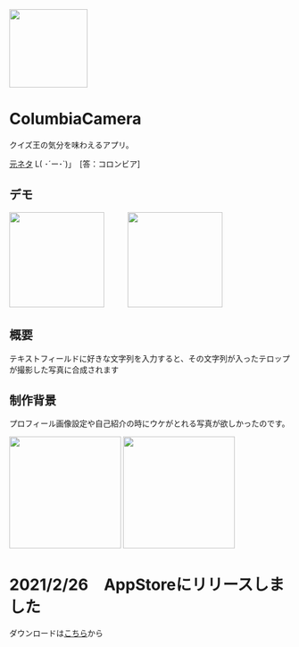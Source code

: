 <img src="https://user-images.githubusercontent.com/50735539/109390580-e79ded80-7955-11eb-9c74-df955abc692b.png" width="140px">


# ColumbiaCamera
クイズ王の気分を味わえるアプリ。　

[元ネタ](https://dic.pixiv.net/a/%E3%82%B3%E3%83%AD%E3%83%B3%E3%83%93%E3%82%A2#h2_2) L( ･´ー･`)」　[答：コロンビア]

## デモ

<img src="https://user-images.githubusercontent.com/50735539/109390536-968df980-7955-11eb-861f-579cc8e6b48d.PNG" width="170px">　　　<img src="https://user-images.githubusercontent.com/50735539/109390537-9a218080-7955-11eb-8397-f71d90eddb95.PNG" width="170px">

## 概要
テキストフィールドに好きな文字列を入力すると、その文字列が入ったテロップが撮影した写真に合成されます

## 制作背景
プロフィール画像設定や自己紹介の時にウケがとれる写真が欲しかったのです。

<img src="https://user-images.githubusercontent.com/50735539/103475318-922edf80-4def-11eb-9191-5cae4b6bc022.png" width="200px">   <img src="https://user-images.githubusercontent.com/50735539/109391323-d1922c00-7959-11eb-8a1e-41f4eace519f.JPG" width="200px">

# 2021/2/26　AppStoreにリリースしました

ダウンロードは[こちら](https://apps.apple.com/jp/app/%E3%82%B3%E3%83%AD%E3%83%B3%E3%83%93%E3%82%A2%E3%82%AB%E3%83%A1%E3%83%A9/id1555423131)から

